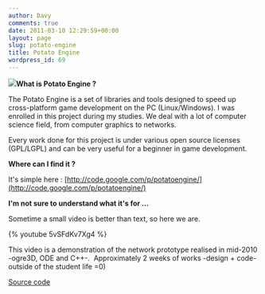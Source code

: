 ```yaml
---
author: Davy
comments: true
date: 2011-03-10 12:29:59+00:00
layout: page
slug: potato-engine
title: Potato Engine
wordpress_id: 69
---
```


![](http://code.google.com/p/potatoengine/logo?cct=1290269515)**What is Potato Engine ?**

The Potato Engine is a set of libraries and tools designed to speed up cross-platform game development on the PC (Linux/Windows). I was enrolled in this project during my studies. We deal with a lot of computer science field, from computer graphics to networks.

Every work done for this project is under various open source licenses (GPL/LGPL) and can be very useful for a beginner in game development.

**Where can I find it ?**

It's simple here : [http://code.google.com/p/potatoengine/](http://code.google.com/p/potatoengine/)

**I'm not sure to understand what it's for ...**

Sometime a small video is better than text, so here we are.

{% youtube 5vSFdKv7Xg4 %}

This video is a demonstration of the network prototype realised in mid-2010 -ogre3D, ODE and C++-.  
Approximately 2 weeks of works -design + code- outside of the student life =0)

[Source code](http://code.google.com/p/potatoengine/source/browse?repo=sandbox#hg%2Fnetwork%2Fsrc%2Fpe%2Fgame%2Fclient)
